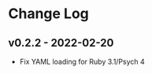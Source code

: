 Change Log
========================================

v0.2.2 - 2022-02-20
----------------------------------------

- Fix YAML loading for Ruby 3.1/Psych 4


